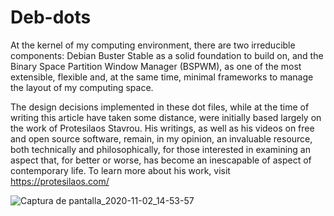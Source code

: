 # Deb-dots
At the kernel of my computing environment, there are two irreducible components: Debian Buster Stable as a solid foundation to build on, and the Binary Space Partition Window Manager (BSPWM), as one of the most extensible, flexible and, at the same time, minimal frameworks to manage the layout of my computing space.

  The design decisions implemented in these dot files, while at the time of writing this article have taken some distance, were initially based largely on the work of Protesilaos Stavrou. His writings, as well as his videos on free and open source software, remain, in my opinion, an invaluable resource, both technically and philosophically, for those interested in examining an aspect that, for better or worse, has become an inescapable of aspect of contemporary life. To learn more about his work, visit https://protesilaos.com/

![Captura de pantalla_2020-11-02_14-53-57](https://user-images.githubusercontent.com/64110504/97918969-99b50800-1d1c-11eb-9c76-5679a2511f6f.png)


